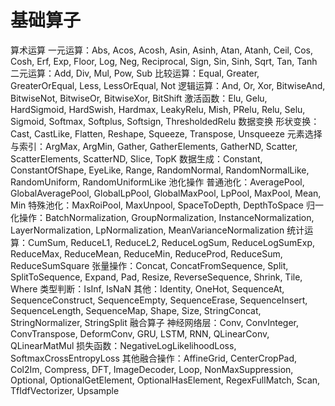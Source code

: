 # 基础算子
算术运算
一元运算：Abs, Acos, Acosh, Asin, Asinh, Atan, Atanh, Ceil, Cos, Cosh, Erf, Exp, Floor, Log, Neg, Reciprocal, Sign, Sin, Sinh, Sqrt, Tan, Tanh
二元运算：Add, Div, Mul, Pow, Sub
比较运算：Equal, Greater, GreaterOrEqual, Less, LessOrEqual, Not
逻辑运算：And, Or, Xor, BitwiseAnd, BitwiseNot, BitwiseOr, BitwiseXor, BitShift
激活函数：Elu, Gelu, HardSigmoid, HardSwish, Hardmax, LeakyRelu, Mish, PRelu, Relu, Selu, Sigmoid, Softmax, Softplus, Softsign, ThresholdedRelu
数据变换
形状变换：Cast, CastLike, Flatten, Reshape, Squeeze, Transpose, Unsqueeze
元素选择与索引：ArgMax, ArgMin, Gather, GatherElements, GatherND, Scatter, ScatterElements, ScatterND, Slice, TopK
数据生成：Constant, ConstantOfShape, EyeLike, Range, RandomNormal, RandomNormalLike, RandomUniform, RandomUniformLike
池化操作
普通池化：AveragePool, GlobalAveragePool, GlobalLpPool, GlobalMaxPool, LpPool, MaxPool, Mean, Min
特殊池化：MaxRoiPool, MaxUnpool, SpaceToDepth, DepthToSpace
归一化操作：BatchNormalization, GroupNormalization, InstanceNormalization, LayerNormalization, LpNormalization, MeanVarianceNormalization
统计运算：CumSum, ReduceL1, ReduceL2, ReduceLogSum, ReduceLogSumExp, ReduceMax, ReduceMean, ReduceMin, ReduceProd, ReduceSum, ReduceSumSquare
张量操作：Concat, ConcatFromSequence, Split, SplitToSequence, Expand, Pad, Resize, ReverseSequence, Shrink, Tile, Where
类型判断：IsInf, IsNaN
其他：Identity, OneHot, SequenceAt, SequenceConstruct, SequenceEmpty, SequenceErase, SequenceInsert, SequenceLength, SequenceMap, Shape, Size, StringConcat, StringNormalizer, StringSplit
融合算子
神经网络层：Conv, ConvInteger, ConvTranspose, DeformConv, GRU, LSTM, RNN, QLinearConv, QLinearMatMul
损失函数：NegativeLogLikelihoodLoss, SoftmaxCrossEntropyLoss
其他融合操作：AffineGrid, CenterCropPad, Col2Im, Compress, DFT, ImageDecoder, Loop, NonMaxSuppression, Optional, OptionalGetElement, OptionalHasElement, RegexFullMatch, Scan, TfIdfVectorizer, Upsample